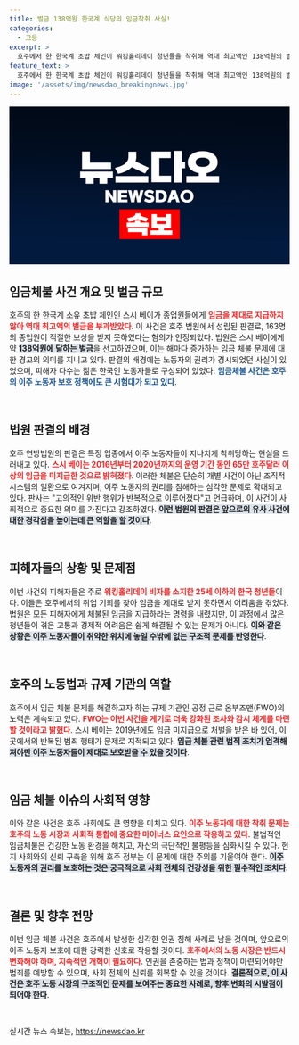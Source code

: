 ```yaml
---
title: 벌금 138억원 한국계 식당의 임금착취 사실!
categories:
  - 고용
excerpt: >
  호주에서 한 한국계 초밥 체인이 워킹홀리데이 청년들을 착취해 역대 최고액인 138억원의 벌금을 부과받았습니다. 이주 노동자를 향한 잔혹한 현실과 법원의 강력한 판결이 주목받고 있습니다. 클릭해 자세한 내용을 확인하세요!
feature_text: >
  호주에서 한 한국계 초밥 체인이 워킹홀리데이 청년들을 착취해 역대 최고액인 138억원의 벌금을 부과받았습니다. 이주 노동자를 향한 잔혹한 현실과 법원의 강력한 판결이 주목받고 있습니다. 클릭해 자세한 내용을 확인하세요!
image: '/assets/img/newsdao_breakingnews.jpg'
---
```


<p><img src="/assets/img/newsdao_breakingnews.jpg" alt="bookingtag 속보" /></p>

<h2 data-ke-size="size26">임금체불 사건 개요 및 벌금 규모</h2>

<p data-ke-size="size16">호주의 한 한국계 소유 초밥 체인인 스시 베이가 종업원들에게 <b><span style="color: #ee2323;">임금을 제대로 지급하지 않아 역대 최고액의 벌금을 부과받았다</span></b>. 이 사건은 호주 법원에서 성립된 판결로, 163명의 종업원이 적절한 보상을 받지 못하였다는 혐의가 인정되었다. 법원은 스시 베이에게 약 <b><span style="background-color: #21538527;">138억원에 달하는 벌금</span></b>을 선고하였으며, 이는 해마다 증가하는 임금 체불 문제에 대한 경고의 의미를 지니고 있다. 판결의 배경에는 노동자의 권리가 경시되었던 사실이 있었으며, 피해자 다수는 젊은 한국인 노동자들로 구성되어 있었다. <b><span style="color: #1a5490;">임금체불 사건은 호주의 이주 노동자 보호 정책에도 큰 시험대가 되고 있다</span></b>.</p>

<p data-ke-size="size16">&nbsp;</p>

<h2 data-ke-size="size26">법원 판결의 배경</h2>

<p data-ke-size="size16">호주 연방법원의 판결은 특정 업종에서 이주 노동자들이 지나치게 착취당하는 현실을 드러내고 있다. <b><span style="color: #ee2323;">스시 베이는 2016년부터 2020년까지의 운영 기간 동안 65만 호주달러 이상의 임금을 미지급한 것으로 밝혀졌다</span></b>. 이러한 체불은 단순히 개별 사건이 아닌 조직적 시스템의 일환으로 여겨지며, 이주 노동자의 권리를 침해하는 심각한 문제로 확대되고 있다. 판사는 "고의적인 위반 행위가 반복적으로 이루어졌다"고 언급하며, 이 사건이 사회적으로 중요한 의미를 가진다고 강조하였다. <b><span style="background-color: #21538527;">이런 법원의 판결은 앞으로의 유사 사건에 대한 경각심을 높이는데 큰 역할을 할 것이다</span></b>.</p>

<p data-ke-size="size16">&nbsp;</p>

<h2 data-ke-size="size26">피해자들의 상황 및 문제점</h2>

<p data-ke-size="size16">이번 사건의 피해자들은 주로 <b><span style="color: #ee2323;">워킹홀리데이 비자를 소지한 25세 이하의 한국 청년들</span></b>이다. 이들은 호주에서의 취업 기회를 찾아 임금을 제대로 받지 못하면서 어려움을 겪었다. 법원은 모든 피해자에게 체불된 임금을 지급하라는 명령을 내렸지만, 이 과정에서 많은 청년들이 겪은 고통과 경제적 어려움은 쉽게 해결될 수 있는 문제가 아니다. <b><span style="background-color: #21538527;">이와 같은 상황은 이주 노동자들이 취약한 위치에 놓일 수밖에 없는 구조적 문제를 반영한다</span></b>.</p>

<p data-ke-size="size16">&nbsp;</p>

<h2 data-ke-size="size26">호주의 노동법과 규제 기관의 역할</h2>

<p data-ke-size="size16">호주에서 임금 체불 문제를 해결하고자 하는 규제 기관인 공정 근로 옴부즈맨(FWO)의 노력은 계속되고 있다. <b><span style="color: #ee2323;">FWO는 이번 사건을 계기로 더욱 강화된 조사와 감시 체계를 마련할 것이라고 밝혔다</span></b>. 스시 베이는 2019년에도 임금 미지급으로 처벌을 받은 바 있어, 이곳에서의 반복된 범죄 행태가 문제로 지적되고 있다. <b><span style="background-color: #21538527;">임금 체불 관련 법적 조치가 엄격해져야만 이주 노동자들이 제대로 보호받을 수 있을 것이다</span></b>.</p>

<p data-ke-size="size16">&nbsp;</p>

<h2 data-ke-size="size26">임금 체불 이슈의 사회적 영향</h2>

<p data-ke-size="size16">이와 같은 사건은 호주 사회에도 큰 영향을 미치고 있다. <b><span style="color: #ee2323;">이주 노동자에 대한 착취 문제는 호주의 노동 시장과 사회적 통합에 중요한 마이너스 요인으로 작용하고 있다</span></b>. 불법적인 임금체불은 건강한 노동 환경을 해치고, 자산의 극단적인 불평등을 심화시킬 수 있다. 현지 사회와의 신뢰 구축을 위해 호주 정부는 이 문제에 대한 주의를 기울여야 한다. <b><span style="background-color: #21538527;">이주 노동자의 권리를 보호하는 것은 궁극적으로 사회 전체의 건강성을 위한 필수적인 조치다</span></b>.</p>

<p data-ke-size="size16">&nbsp;</p>

<h2 data-ke-size="size26">결론 및 향후 전망</h2>

<p data-ke-size="size16">이번 임금 체불 사건은 호주에서 발생한 심각한 인권 침해 사례로 남을 것이며, 앞으로의 이주 노동자 보호에 대한 강력한 신호로 작용할 것이다. <b><span style="color: #ee2323;">호주에서의 노동 시장은 반드시 변화해야 하며, 지속적인 개혁이 필요하다</span></b>. 인권을 존중하는 법과 정책이 마련되어야만 범죄를 예방할 수 있으며, 사회 전체의 신뢰를 회복할 수 있을 것이다. <b><span style="background-color: #21538527;">결론적으로, 이 사건은 호주 노동 시장의 구조적인 문제를 보여주는 중요한 사례로, 향후 변화의 시발점이 되어야 한다</span></b>.</p>

<p data-ke-size="size16">&nbsp;</p>
실시간 뉴스 속보는, <a href="https://newsdao.kr" rel="dofollow">https://newsdao.kr</a>


